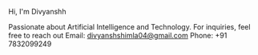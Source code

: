 Hi, I'm Divyanshh

Passionate about Artificial Intelligence and Technology.
For inquiries, feel free to reach out
              Email: divyanshshimla04@gmail.com
              Phone: +91 7832099249
